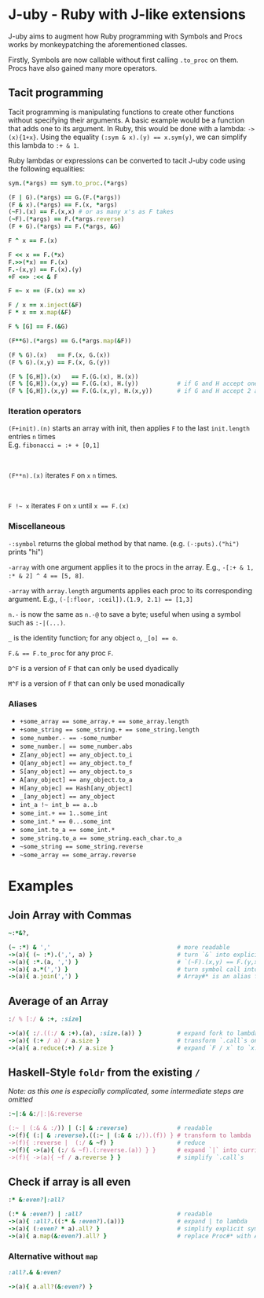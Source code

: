 <!--language-all: lang-rb -->

# J-uby - Ruby with J-like extensions

J-uby aims to augment how Ruby programming with Symbols and Procs works by monkeypatching the aforementioned classes.

Firstly, Symbols are now callable without first calling `.to_proc` on them. Procs have also gained many more operators.

## Tacit programming

Tacit programming is manipulating functions to create other functions without specifying their arguments. A basic example would be a function that adds one to its argument. In Ruby, this would be done with a lambda: `->(x){1+x}`. Using the equality `(:sym & x).(y) == x.sym(y)`, we can simplify this lambda to `:+ & 1`.  

Ruby lambdas or expressions can be converted to tacit J-uby code using the following equalities:

```ruby
sym.(*args) == sym.to_proc.(*args)

(F | G).(*args) == G.(F.(*args))
(F & x).(*args) == F.(x, *args)
(~F).(x) == F.(x,x) # or as many x's as F takes
(~F).(*args) == F.(*args.reverse)
(F + G).(*args) == F.(*args, &G)

F ^ x == F.(x)

F << x == F.(*x)
F.>>(*x) == F.(x)
F.-(x,y) == F.(x).(y)
+F <=> :<< & F

F =~ x == (F.(x) == x)

F / x == x.inject(&F)
F * x == x.map(&F)

F % [G] == F.(&G)

(F**G).(*args) == G.(*args.map(&F))

(F % G).(x)   == F.(x, G.(x))
(F % G).(x,y) == F.(x, G.(y))

(F % [G,H]).(x)   == F.(G.(x), H.(x))
(F % [G,H]).(x,y) == F.(G.(x), H.(y))           # if G and H accept one argument
(F % [G,H]).(x,y) == F.(G.(x,y), H.(x,y))       # if G and H accept 2 arguments
```

### Iteration operators
`(F+init).(n)` starts an array with init, then applies `F` to the last `init.length` entries `n` times
<br>
E.g. `fibonacci = :+ + [0,1]`


<br>

`(F**n).(x)` iterates `F` on `x` `n` times.


<br>

`F !~ x` iterates `F` on `x` until `x == F.(x)`

### Miscellaneous
`-:symbol` returns the global method by that name. (e.g. `(-:puts).("hi")` prints "hi")

`-array` with one argument applies it to the procs in the array. E.g., `-[:+ & 1, :* & 2] ^ 4 == [5, 8]`.

`-array` with `array.length` arguments applies each proc to its corresponding argument. E.g., `(-[:floor, :ceil]).(1.9, 2.1) == [1,3]`

`n.-` is now the same as `n.-@` to save a byte; useful when using a symbol such as `:-|(...)`.

`_` is the identity function; for any object `o`, `_[o] == o`.

`F.& == F.to_proc` for any proc `F`.

`D^F` is a version of `F` that can only be used dyadically

`M^F` is a version of `F` that can only be used monadically

### Aliases
* `+some_array == some_array.+ == some_array.length`
* `+some_string == some_string.+ == some_string.length`
* `some_number.- == -some_number`
* `some_number.| == some_number.abs`
* `Z[any_object] == any_object.to_i`
* `Q[any_object] == any_object.to_f`
* `S[any_object] == any_object.to_s`
* `A[any_object] == any_object.to_a`
* `H[any_objec] == Hash[any_object]`
* `_[any_object] == any_object`
* `int_a !~ int_b == a..b`
* `some_int.+ == 1..some_int`
* `some_int.* == 0...some_int`
* `some_int.to_a == some_int.*`
* `some_string.to_a == some_string.each_char.to_a`
* `~some_string == some_string.reverse`
* `~some_array == some_array.reverse`

# Examples

## Join Array with Commas

```ruby
~:*&?,

(~ :*) & ','                                    # more readable
->(a){ (~ :*).(',', a) }                        # turn `&` into explicit lambda
->(a){ :*.(a, ',') }                            # `(~F).(x,y) == F.(y,x)`
->(a){ a.*(',') }                               # turn symbol call into explicit method call
->(a){ a.join(',') }                            # Array#* is an alias for Array#join
```
## Average of an Array
```ruby
:/ % [:/ & :+, :size]

->(a){ :/.((:/ & :+).(a), :size.(a)) }          # expand fork to lambda
->(a){ (:+ / a) / a.size }                      # transform `.call`s on procs to method accesses
->(a){ a.reduce(:+) / a.size }                  # expand `F / x` to `x.reduce(&F)`
```

## Haskell-Style `foldr` from the existing `/`
*Note: as this one is especially complicated, some intermediate steps are omitted*
```ruby
:~|:& &:/|:|&:reverse

(:~ | (:& & :/)) | (:| & :reverse)              # readable
->(f){ (:| & :reverse).((:~ | (:& & :/)).(f)) } # transform to lambda
->(f){ :reverse |  (:/ & ~f) }                  # reduce
->(f){ ->(a){ (:/ & ~f).(:reverse.(a)) } }      # expand `|` into curried lambda
->(f){ ->(a){ ~f / a.reverse } }                # simplify `.call`s
```


## Check if array is all even

```ruby
:* &:even?|:all?

(:* & :even?) | :all?                           # readable
->(a){ :all?.((:* & :even?).(a))}               # expand | to lambda
->(a){ (:even? * a).all? }                      # simplify explicit symbol calls
->(a){ a.map(&:even?).all? }                    # replace Proc#* with Array#map
```
### Alternative without `map`

```ruby
:all?.& &:even?

->(a){ a.all?(&:even?) }
```
